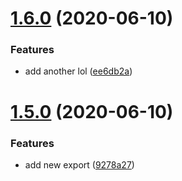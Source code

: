 # [1.6.0](https://github.com/copperwall/sandbox/compare/v1.5.0...v1.6.0) (2020-06-10)


### Features

* add another lol ([ee6db2a](https://github.com/copperwall/sandbox/commit/ee6db2af99f89142aa5353f9c10febacb9ed07ac))

# [1.5.0](https://github.com/copperwall/sandbox/compare/v1.4.1...v1.5.0) (2020-06-10)


### Features

* add new export ([9278a27](https://github.com/copperwall/sandbox/commit/9278a27e0d46a6fc508b6e8c3386e31867fa4b16))
